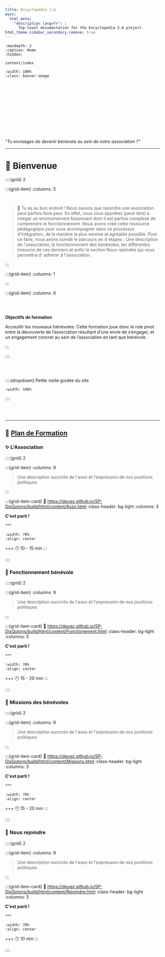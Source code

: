 ```yaml
---
title: Encyclopedia 3.A
myst:
  html_meta:
    "description lang=fr": |
      Top-level documentation for the Encyclopedia 3.A project.
html_theme.sidebar_secondary.remove: true
---
```


```{toctree}
:maxdepth: 2
:caption: Home
:hidden:

content/index
```


```{image} _static/Banner/Banner-crop1.png
:width: 100%
:class: banner-image

```

<br>
<br>
<br>
<br>
<br>
<br>
<br>
<br>
<br>
<br>

<p class="p-emphase">  <em>"Tu envisages de devenir bénévole au sein de notre association ?"</em> </p>

***


# 👋 **Bienvenue**

::::{grid} 2

:::{grid-item}
:columns: 5

<br>

>📍 Tu es au bon endroit ! Nous savons que rejoindre une association peut parfois faire peur. En effet, vous vous apprêtez (peut-être) à intéger un environnement foisonnant dont il est parfois complexe de comprendre le fonctionnement. Nous avons créé cette ressource pédagogique pour vous accompagner dans ce processus d'intégration, de la manière la plus sereine et agréable possible. Pour ce faire, nous avons scindé le parcours en 4 étapes : Une description de l'association, le fonctionnement des bénévoles, les différentes missions de ces derniers et enfin la section Nous rejoindre qui vous permettra d' adhérer à l'association.


:::

:::{grid-item}
:columns: 1


:::

:::{grid-item}
:columns: 6

<script src="https://unpkg.com/@dotlottie/player-component@latest/dist/dotlottie-player.mjs" type="module"></script> 
<dotlottie-player src="https://lottie.host/4d96bd38-a245-4923-8bdb-7519adc0029f/5qfZuFYSWp.json" background="transparent" speed="1" style="width: 78%; height: auto; display: block; margin: auto;" loop autoplay></dotlottie-player>

<br>
<br>

<div id="div-colour"> 
    
<strong>Objectifs de formation</strong>

Acceuillir les nouveaux bénévoles. Cette formation joue donc le role pivot entre la découverte de l’association résultant d’une envie de s’engager, et un engagement concret au sein de l’association en tant que bénévole.
    
    
    
</div>

:::

::::


<br>
<br>

::::{dropdown} Petite visite guidée du site

```{image} _static/Images/Acceuil-Explained.png
:width: 100%

```

::::

<br>
<br>

***


<h2><strong> 🔎 <u> Plan de Formation </u></strong></h2>


<h3> ✨ <strong>L'Association </strong> </h3>

::::{grid} 2

:::{grid-item}
:columns: 9
> Une description succinte de l'asso et l'expression de nos positions politiques

:::

:::{grid-item-card}
:link: https://deugz.github.io/SP-DisQutons/build/html/content/Asso.html
:class-header: bg-light
:columns: 3

**C'est parti !** 

^^^

```{image} _static/Logos/Q-logo-capture.png
:width: 70%
:align: center
```

+++
🕑 10 - 15 min
:::

::::

<h3> 🔧 <strong>Fonctionnement bénévole</strong> </h3>

::::{grid} 2

:::{grid-item}
:columns: 9
> Une description succinte de l'asso et l'expression de nos positions politiques

:::

:::{grid-item-card}
:link: https://deugz.github.io/SP-DisQutons/build/html/content/Fonctionement.html
:class-header: bg-light
:columns: 3

**C'est parti !** 

^^^

```{image} _static/Logos/Q-logo-capture.png
:width: 70%
:align: center

```

+++
🕑 15 - 20 min
:::

::::

<h3> 💪 <strong> Missions des bénévoles</strong> </h3>

::::{grid} 2

:::{grid-item}
:columns: 9
> Une description succinte de l'asso et l'expression de nos positions politiques

:::

:::{grid-item-card}
:link: https://deugz.github.io/SP-DisQutons/build/html/content/Missions.html
:class-header: bg-light
:columns: 3

**C'est parti !** 

^^^

```{image} _static/Logos/Q-logo-capture.png
:width: 70%
:align: center

```

+++
🕑 15 - 20 min
:::

::::

<h3> 🧡 <strong> Nous rejoindre</strong> </h3>

::::{grid} 2

:::{grid-item}
:columns: 9
> Une description succinte de l'asso et l'expression de nos positions politiques

:::

:::{grid-item-card}
:link: https://deugz.github.io/SP-DisQutons/build/html/content/Rejoindre.html
:class-header: bg-light
:columns: 3

**C'est parti !** 

^^^

```{image} _static/Logos/Q-logo-capture.png
:width: 70%
:align: center

```

+++
🕑 10 min
:::

::::


